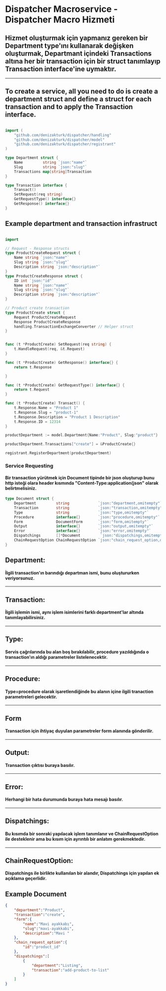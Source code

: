 # Dispatcher Macroservice - Dispatcher Macro Hizmeti

## Hizmet oluşturmak için yapmanız gereken bir Department type'ını kullanarak değişken oluşturmak, Departmant içindeki Transactions altına her bir transaction için bir struct tanımlayıp Transaction interface'ine uymaktır.
---
## To create a service, all you need to do is create a department struct and define a struct for each transaction and to apply the Transaction interface.


```go

import (
	"github.com/denizakturk/dispatcher/handling"
	"github.com/denizakturk/dispatcher/model"
	"github.com/denizakturk/dispatcher/registrant"
)

type Department struct {
	Name         string `json:"name"`
	Slug         string `json:"slug"`
	Transactions map[string]Transaction
}

type Transaction interface {
	Transact()
	SetRequest(req string)
	GetRequestType() interface{}
	GetResponse() interface{}
}
```
## Example department and transaction infrastruct

```go

import

// Request - Response structs
type ProductCreateRequest struct {
    Name string `json:"name"`
    Slug string `json:"slug"`
    Description string `json:"description"`
}
type ProductCreateResponse struct {
    ID int `json:"id"`
    Name string `json:"name"`
    Slug string `json:"slug"`
    Description string `json:"description"`
}

// Product create transaction
type ProductCreate struct {
    Request ProductCreateRequest
    Response ProductCreateResponse
    handling.TransactionExchangeConverter // Helper struct
}


func (t *ProductCreate) SetRequest(req string) {
	t.HandleRequest(req, &t.Request)
}

func (t *ProductCreate) GetResponse() interface{} {
	return t.Response

}

func (t *ProductCreate) GetRequestType() interface{} {
	return t.Request
}

func (t *ProductCreate) Transact() {
	t.Response.Name = "Product 1"
	t.Response.Slug = "product-1"
	t.Response.Description = "Product 1 Description"
	t.Response.ID = 12314
}

productDepartment := model.Department{Name:"Product", Slug:"product"}

productDepartment.Transactions["create"] = &ProductCreate{}

registrant.RegisterDepartment(productDepartment)

```

### Service Requesting

#### Bir transaction yürütmek için Document tipinde bir json oluşturup bunu http isteği olara header kısmında "Content-Type:application(json" olarak belirtmelisiniz.

```go
type Document struct {
	Department         string             `json:"department,omitempty"`
	Transaction        string             `json:"transaction,omitempty"`
	Type               string             `json:"type,omitempty"`
	Procedure          interface{}        `json:"procedure,omitempty"`
	Form               DocumentForm       `json:"form,omitempty"`
	Output             interface{}        `json:"output,omitempty"`
	Error              interface{}        `json:"error,omitempty"`
	Dispatchings       []*Document         `json:"dispatchings,omitempty"`
	ChainRequestOption ChainRequestOption `json:"chain_request_option,omitempty"`
}
```

## Department:
#### İlgili transaction'ın barındığı departman ismi, bunu oluştururken veriyorsunuz.
---
## Transaction:
#### İlgili işlemin ismi, aynı işlem isimlerini farklı department'lar altında tanımlayabilirsiniz.
---
## Type:
#### Servis çağrılarında bu alan boş bırakılabilir, procedure yazıldığında o transaction'ın aldığı parametreler listelenecektir.
---
## Procedure:
#### Type=procedure olarak işaretlendiğinde bu alanın içine ilgili tranaction parametreleri gelecektir.
---
## Form
#### Transaction için ihtiyaç duyulan parametreler form alanında gönderilir.
---
## Output:
#### Transaction çıktısı buraya basılır.
---
## Error:
#### Herhangi bir hata durumunda buraya hata mesajı basılır.
---
## Dispatchings:
#### Bu kısımda bir sonraki yapılacak işlem tanımlanır ve ChainRequestOption ile desteklenir ama bu kısım için ayrıntılı bir anlatım gerekmektedir.
---
## ChainRequestOption:
#### Dispatchings ile birlikte kullanılan bir alandır, Dispatchings için yapılan ek açıklama geçerlidir.

## Example Document

```json
{
    "department":"Product",
    "transaction":"create",
    "form":{
		"name":"Mavi ayakkabı", 
		"slug":"mavi-ayakkabi", 
		"description":"Mavi "
	},
    "chain_request_option":{
		"id":"product_id"
	},
    "dispatchings":[
		{
			"department":"Listing", 
			"transaction":"add-product-to-list"
		}
	]
}
```
